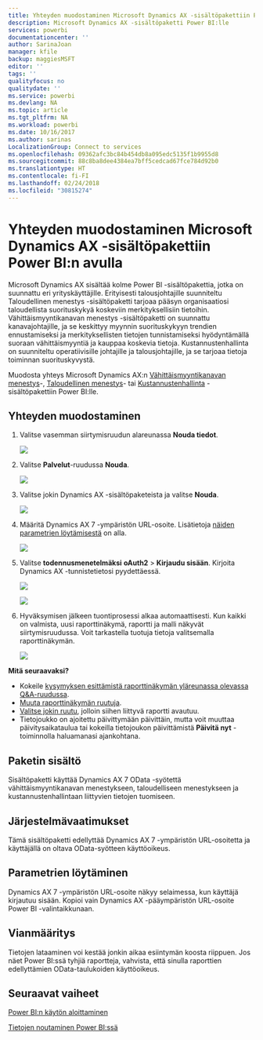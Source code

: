 ```yaml
---
title: Yhteyden muodostaminen Microsoft Dynamics AX -sisältöpakettiin Power BI:n avulla
description: Microsoft Dynamics AX -sisältöpaketti Power BI:lle
services: powerbi
documentationcenter: ''
author: SarinaJoan
manager: kfile
backup: maggiesMSFT
editor: ''
tags: ''
qualityfocus: no
qualitydate: ''
ms.service: powerbi
ms.devlang: NA
ms.topic: article
ms.tgt_pltfrm: NA
ms.workload: powerbi
ms.date: 10/16/2017
ms.author: sarinas
LocalizationGroup: Connect to services
ms.openlocfilehash: 09362afc3bc84b454db8a095edc5135f1b9955d8
ms.sourcegitcommit: 88c8ba8dee4384ea7bff5cedcad67fce784d92b0
ms.translationtype: HT
ms.contentlocale: fi-FI
ms.lasthandoff: 02/24/2018
ms.locfileid: "30815274"
---
```

# <a name="connect-to-microsoft-dynamics-ax-content-pack-with-power-bi"></a>Yhteyden muodostaminen Microsoft Dynamics AX -sisältöpakettiin Power BI:n avulla
Microsoft Dynamics AX sisältää kolme Power BI -sisältöpakettia, jotka on suunnattu eri yrityskäyttäjille. Erityisesti talousjohtajille suunniteltu Taloudellinen menestys -sisältöpaketti tarjoaa pääsyn organisaatiosi taloudellista suorituskykyä koskeviin merkityksellisiin tietoihin. Vähittäismyyntikanavan menestys -sisältöpaketti on suunnattu kanavajohtajille, ja se keskittyy myynnin suorituskykyyn trendien ennustamiseksi ja merkityksellisten tietojen tunnistamiseksi hyödyntämällä suoraan vähittäismyyntiä ja kauppaa koskevia tietoja. Kustannustenhallinta on suunniteltu operatiivisille johtajille ja talousjohtajille, ja se tarjoaa tietoja toiminnan suorituskyvystä.

Muodosta yhteys Microsoft Dynamics AX:n [Vähittäismyyntikanavan menestys](https://app.powerbi.com/getdata/services/dynamics-ax-retail-channel-performance)-, [Taloudellinen menestys](https://app.powerbi.com/getdata/services/dynamics-ax-financial-performance)- tai [Kustannustenhallinta](https://app.powerbi.com/getdata/services/dynamics-ax-cost-management) -sisältöpakettiin Power BI:lle.

## <a name="how-to-connect"></a>Yhteyden muodostaminen
1. Valitse vasemman siirtymisruudun alareunassa **Nouda tiedot**.
   
   ![](media/service-connect-to-microsoft-dynamics-ax/getdata.png)
2. Valitse **Palvelut**-ruudussa **Nouda**.
   
   ![](media/service-connect-to-microsoft-dynamics-ax/services.png)
3. Valitse jokin Dynamics AX -sisältöpaketeista ja valitse **Nouda**.
   
   ![](media/service-connect-to-microsoft-dynamics-ax/mdax.png)
4. Määritä Dynamics AX 7 -ympäristön URL-osoite. Lisätietoja [näiden parametrien löytämisestä](#FindingParams) on alla.
   
   ![](media/service-connect-to-microsoft-dynamics-ax/params.png)
5. Valitse **todennusmenetelmäksi** **oAuth2** \> **Kirjaudu sisään**. Kirjoita Dynamics AX -tunnistetietosi pyydettäessä.
   
    ![](media/service-connect-to-microsoft-dynamics-ax/creds.png)
   
    ![](media/service-connect-to-microsoft-dynamics-ax/creds2.png)
6. Hyväksymisen jälkeen tuontiprosessi alkaa automaattisesti. Kun kaikki on valmista, uusi raporttinäkymä, raportti ja malli näkyvät siirtymisruudussa. Voit tarkastella tuotuja tietoja valitsemalla raporttinäkymän.
   
     ![](media/service-connect-to-microsoft-dynamics-ax/dashboard.png)

**Mitä seuraavaksi?**

* Kokeile [kysymyksen esittämistä raporttinäkymän yläreunassa olevassa Q&A-ruudussa](power-bi-q-and-a.md).
* [Muuta raporttinäkymän ruutuja](service-dashboard-edit-tile.md).
* [Valitse jokin ruutu](service-dashboard-tiles.md), jolloin siihen liittyvä raportti avautuu.
* Tietojoukko on ajoitettu päivittymään päivittäin, mutta voit muuttaa päivitysaikataulua tai kokeilla tietojoukon päivittämistä **Päivitä nyt** -toiminnolla haluamanasi ajankohtana.

## <a name="whats-included"></a>Paketin sisältö
Sisältöpaketti käyttää Dynamics AX 7 OData -syötettä vähittäismyyntikanavan menestykseen, taloudelliseen menestykseen ja kustannustenhallintaan liittyvien tietojen tuomiseen.

## <a name="system-requirements"></a>Järjestelmävaatimukset
Tämä sisältöpaketti edellyttää Dynamics AX 7 -ympäristön URL-osoitetta ja käyttäjällä on oltava OData-syötteen käyttöoikeus.

## <a name="finding-parameters"></a>Parametrien löytäminen
<a name="FindingParams"></a>

Dynamics AX 7 -ympäristön URL-osoite näkyy selaimessa, kun käyttäjä kirjautuu sisään. Kopioi vain Dynamics AX -pääympäristön URL-osoite Power BI -valintaikkunaan.

## <a name="troubleshooting"></a>Vianmääritys
Tietojen lataaminen voi kestää jonkin aikaa esiintymän koosta riippuen. Jos näet Power BI:ssä tyhjiä raportteja, vahvista, että sinulla raporttien edellyttämien OData-taulukoiden käyttöoikeus.

## <a name="next-steps"></a>Seuraavat vaiheet
[Power BI:n käytön aloittaminen](service-get-started.md)

[Tietojen noutaminen Power BI:ssä](service-get-data.md)

